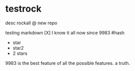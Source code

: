 # testrock
desc rockall @ new repo

testing markdown [X] I know it all now since 9983
#hash
* star
* star2
* 2 stars


9983 is the best feature of all the possible features. a truth.
